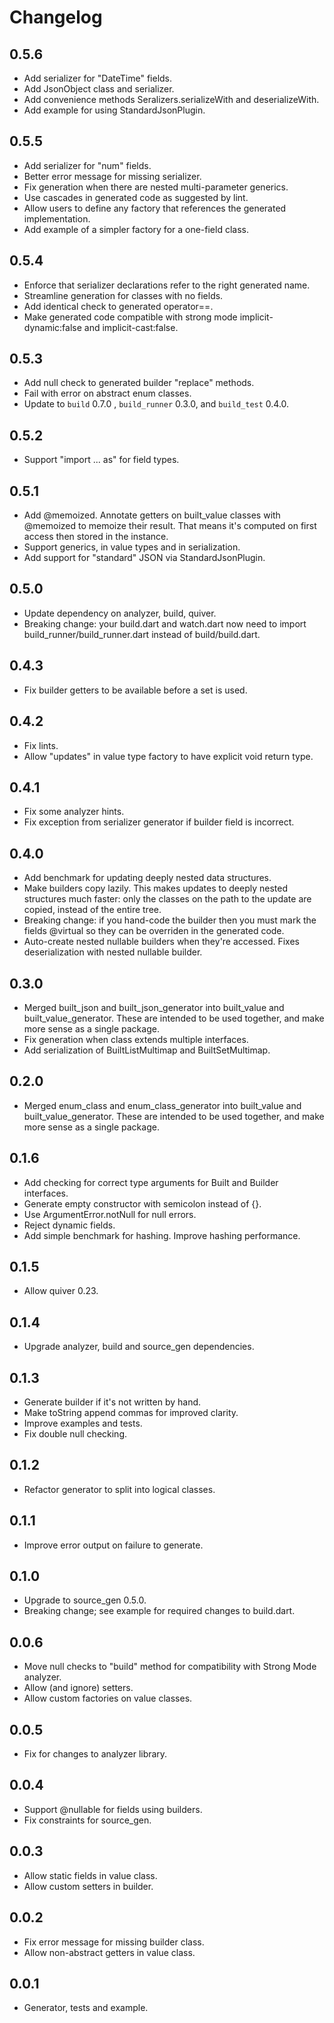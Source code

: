 # Changelog

## 0.5.6

- Add serializer for "DateTime" fields.
- Add JsonObject class and serializer.
- Add convenience methods Seralizers.serializeWith and deserializeWith. 
- Add example for using StandardJsonPlugin.

## 0.5.5

- Add serializer for "num" fields.
- Better error message for missing serializer.
- Fix generation when there are nested multi-parameter generics.
- Use cascades in generated code as suggested by lint.
- Allow users to define any factory that references the generated
  implementation.
- Add example of a simpler factory for a one-field class.

## 0.5.4

- Enforce that serializer declarations refer to the right generated name.
- Streamline generation for classes with no fields.
- Add identical check to generated operator==.
- Make generated code compatible with strong mode implicit-dynamic:false
  and implicit-cast:false.

## 0.5.3

- Add null check to generated builder "replace" methods.
- Fail with error on abstract enum classes.
- Update to `build` 0.7.0 , `build_runner` 0.3.0, and `build_test` 0.4.0.

## 0.5.2

- Support "import ... as" for field types.

## 0.5.1

- Add @memoized. Annotate getters on built_value classes with @memoized
  to memoize their result. That means it's computed on first access then
  stored in the instance.
- Support generics, in value types and in serialization.
- Add support for "standard" JSON via StandardJsonPlugin.

## 0.5.0

- Update dependency on analyzer, build, quiver.
- Breaking change: your build.dart and watch.dart now need to import
  build_runner/build_runner.dart instead of build/build.dart.

## 0.4.3

- Fix builder getters to be available before a set is used.

## 0.4.2

- Fix lints.
- Allow "updates" in value type factory to have explicit void return type.

## 0.4.1

- Fix some analyzer hints.
- Fix exception from serializer generator if builder field is incorrect.

## 0.4.0

- Add benchmark for updating deeply nested data structures.
- Make builders copy lazily. This makes updates to deeply nested structures
  much faster: only the classes on the path to the update are copied, instead
  of the entire tree.
- Breaking change: if you hand-code the builder then you must mark the fields
  @virtual so they can be overriden in the generated code.
- Auto-create nested nullable builders when they're accessed. Fixes
  deserialization with nested nullable builder.

## 0.3.0

- Merged built_json and built_json_generator into built_value and
  built_value_generator. These are intended to be used together, and make
  more sense as a single package.
- Fix generation when class extends multiple interfaces.
- Add serialization of BuiltListMultimap and BuiltSetMultimap.

## 0.2.0

- Merged enum_class and enum_class_generator into built_value and
  built_value_generator. These are intended to be used together, and make
  more sense as a single package.

## 0.1.6

- Add checking for correct type arguments for Built and Builder interfaces.
- Generate empty constructor with semicolon instead of {}.
- Use ArgumentError.notNull for null errors.
- Reject dynamic fields.
- Add simple benchmark for hashing. Improve hashing performance.

## 0.1.5

- Allow quiver 0.23.

## 0.1.4

- Upgrade analyzer, build and source_gen dependencies.

## 0.1.3

- Generate builder if it's not written by hand.
- Make toString append commas for improved clarity.
- Improve examples and tests.
- Fix double null checking.

## 0.1.2

- Refactor generator to split into logical classes.

## 0.1.1

- Improve error output on failure to generate.

## 0.1.0

- Upgrade to source_gen 0.5.0.
- Breaking change; see example for required changes to build.dart.

## 0.0.6

- Move null checks to "build" method for compatibility with Strong Mode
  analyzer.
- Allow (and ignore) setters.
- Allow custom factories on value classes.

## 0.0.5

- Fix for changes to analyzer library.

## 0.0.4

- Support @nullable for fields using builders.
- Fix constraints for source_gen.

## 0.0.3

- Allow static fields in value class.
- Allow custom setters in builder.

## 0.0.2

- Fix error message for missing builder class.
- Allow non-abstract getters in value class.

## 0.0.1

- Generator, tests and example.
